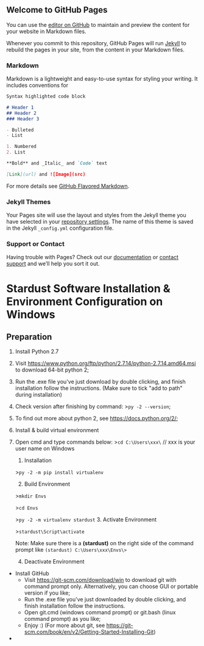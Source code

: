 ## Welcome to GitHub Pages

You can use the [editor on GitHub](https://github.com/LexLuc/LexLuc.github.io/edit/master/README.md) to maintain and preview the content for your website in Markdown files.

Whenever you commit to this repository, GitHub Pages will run [Jekyll](https://jekyllrb.com/) to rebuild the pages in your site, from the content in your Markdown files.

### Markdown

Markdown is a lightweight and easy-to-use syntax for styling your writing. It includes conventions for

```markdown
Syntax highlighted code block

# Header 1
## Header 2
### Header 3

- Bulleted
- List

1. Numbered
2. List

**Bold** and _Italic_ and `Code` text

[Link](url) and ![Image](src)
```

For more details see [GitHub Flavored Markdown](https://guides.github.com/features/mastering-markdown/).

### Jekyll Themes

Your Pages site will use the layout and styles from the Jekyll theme you have selected in your [repository settings](https://github.com/LexLuc/LexLuc.github.io/settings). The name of this theme is saved in the Jekyll `_config.yml` configuration file.

### Support or Contact

Having trouble with Pages? Check out our [documentation](https://help.github.com/categories/github-pages-basics/) or [contact support](https://github.com/contact) and we’ll help you sort it out.

# Stardust Software Installation & Environment Configuration on Windows

## Preparation
1. Install Python 2.7
  1. Visit <https://www.python.org/ftp/python/2.7.14/python-2.7.14.amd64.msi> to download 64-bit python 2;
  2.  Run the .exe file you've just download by double clicking, and finish installation follow the instructions. (Make sure to tick "add to path" during installation)
  3. Check version after finishing by command: \>`py -2 --version`;
  4. To find out more about python 2, see <https://docs.python.org/2/>;
2. Install & build virtual environment
  1. Open cmd and type commands below:
      \>```cd C:\Users\xxx\``` // xxx is your user name on Windows
      1. Installation
      
        \>```py -2 -m pip install virtualenv```
        
      2. Build Environment
        
        \>```mkdir Envs```
        
        \>`cd Envs`
        
        \>`py -2 -m virtualenv stardust`
      3. Activate Environment
      
        \>`stardust\Script\activate`
        
        Note: Make sure there is a **(stardust)** on the right side of the command prompt like `(stardust) C:\Users\xxx\Envs\>`
        
        
      4. Deactivate Environment
+ Install GitHub
  * Visit <https://git-scm.com/download/win> to download git with command prompt only. Alternatively, you can choose GUI or portable version if you like;
  * Run the .exe file you've just downloaded by double clicking, and finish installation follow the instructions.
  * Open git.cmd (windows command prompt) or git.bash (linux command prompt) as you like;
  * Enjoy :) (For more about git, see <https://git-scm.com/book/en/v2/Getting-Started-Installing-Git>)
+
